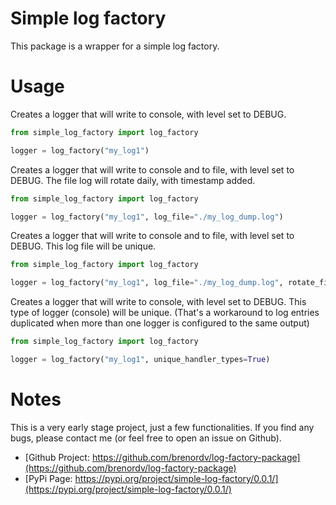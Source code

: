 # Simple log factory
This package is a wrapper for a simple log factory. 


# Usage
Creates a logger that will write to console, with level set to DEBUG.

```python
from simple_log_factory import log_factory

logger = log_factory("my_log1")
```

Creates a logger that will write to console and to file, with level set to DEBUG.
The file log will rotate daily, with timestamp added.

```python
from simple_log_factory import log_factory

logger = log_factory("my_log1", log_file="./my_log_dump.log")
```

Creates a logger that will write to console and to file, with level set to DEBUG.
This log file will be unique.

```python
from simple_log_factory import log_factory

logger = log_factory("my_log1", log_file="./my_log_dump.log", rotate_file_by_day=False)
```

Creates a logger that will write to console, with level set to DEBUG.
This type of logger (console) will be unique. 
(That's a workaround to log entries duplicated when more than one logger is configured to the same output)

```python
from simple_log_factory import log_factory

logger = log_factory("my_log1", unique_handler_types=True)
```


# Notes
This is a very early stage project, just a few functionalities. If you find any bugs, please contact me (or feel free to open an issue on Github).

- [Github Project: https://github.com/brenordv/log-factory-package](https://github.com/brenordv/log-factory-package)
- [PyPi Page: https://pypi.org/project/simple-log-factory/0.0.1/](https://pypi.org/project/simple-log-factory/0.0.1/)